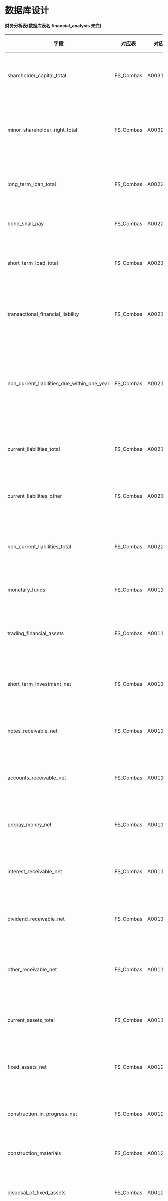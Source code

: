 数据库设计
===

#### 财务分析表(数据库表名 financial_analysis 未完) 

字段 | 对应表 | 对应字段 | 含义 | _问题?_
--- | --- | --- | --- | ---
shareholder_capital_total | FS_Combas | A003100000 | 股东资本合计 | #1
minor_shareholder_right_total | FS_Combas | A003200000 | 少数股东权益合计 | #2
long_term_loan_total | FS_Combas | A002201000 | 长期借款合计 |    
bond_shall_pay | FS_Combas | A002203000 | 应付债券 |   
short_term_load_total | FS_Combas | A002101000 | 短期借款合计 |   
transactional_financial_liability | FS_Combas | A002105000 | 交易性金融负债 |   
non_current_liabilities_due_within_one_year | FS_Combas | A002125000 | 一年内到期的非流动负债 |   
current_liabilities_total | FS_Combas | A002100000 | 流动负债合计 |   
current_liabilities_other | FS_Combas | A002126000 | 其他流动负债 |   
non_current_liabilities_total | FS_Combas | A002200000 | 非流动负债合计 |     
monetary_funds | FS_Combas | A001101000 | 货币资金 |  
trading_financial_assets | FS_Combas | A001107000 | 交易性金融资产 |  
short_term_investment_net | FS_Combas | A001109000 | 短期投资净额 |  
notes_receivable_net | FS_Combas | A001110000 | 应收票据净额 |  
accounts_receivable_net | FS_Combas | A001111000 | 应收账款净额 |  
prepay_money_net | FS_Combas | A001112000 | 预付款项净额 |  
interest_receivable_net | FS_Combas | A001119000 | 应收利息净额 |  
dividend_receivable_net | FS_Combas | A001120000 | 应收股息净额 |  
other_receivable_net | FS_Combas | A001121000 | 其他应收款净额 |  
current_assets_total | FS_Combas | A001100000 | 流动资产合计 |  
fixed_assets_net | FS_Combas | A001212000 | 固定资产净额 |  
construction_in_progress_net | FS_Combas | A001213000 | 在建工程净额 |  
construction_materials | FS_Combas | A001214000 | 工程物资 |  
disposal_of_fixed_assets | FS_Combas | A001215000 | 固定资产清理 |  
productive_biological_assets_net | FS_Combas | A001216000 | 生产性生物资产净额 |  
oil_and_gas_assets_net | FS_Combas | A001217000 | 油气资产净额 |  
immaterial_assets_net | FS_Combas | A001218000 | 无形资产净额 |  
exploit_expenses | FS_Combas | A001219000 | 开发支出 |  
goodwill_net | FS_Combas | A001220000 | 商誉净额 |  
long_term_prepaid_expenses | FS_Combas | A001221000 | 长期待摊费用 |  
deferred_income_tax_assets | FS_Combas | A001222000 | 递延所得税资产 |  
other_non_current_assets | FS_Combas | A001223000 | 其他非流动资产 |  
available_for_sale_financial_assets_net | FS_Combas | A001202000 | 可供出售金融资产净额 |  
held_to_maturity_investments_net | FS_Combas | A001203000 | 持有至到期投资净额 |  
long_term_receivables_net | FS_Combas | A001204000 | 长期应收款净额 |  
long_term_equity_investment_net | FS_Combas | A001205000 | 长期股权投资净额 |  
long_term_creditors_right_investments_net | FS_Combas | A001206000 | 长期债权投资净额 |  
long_term_investments_net | FS_Combas | A001207000 | 长期投资净额 |  
investment_properties_net | FS_Combas | A001211000 | 投资性房地产净额 |  

####问题： 

1. A0003100000有两种说法？
  * 股东资本合计
  * 归属母公司所有者权益合计
2. 权益该如何翻译? 这里简单翻译成了 _right_
3. <span style="color: red"> !!! A002101000 A002105000 A002105000 A002201000 A002203000 __文档中为什么出现两次?__</span>
